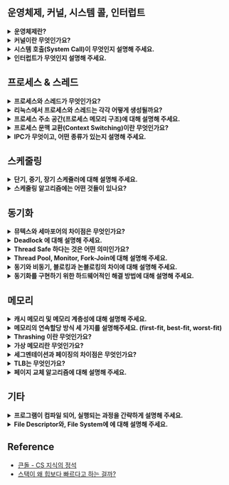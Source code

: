 <!--
<details>
  <summary><b></b></summary>

  ---
  
  <details>
    <summary></summary>
  </details>

  ---
</details>
-->

## 운영체제, 커널, 시스템 콜, 인터럽트

<details>
  <summary><b>운영체제란?</b></summary>

  - 사용자에게 편리한 인터페이스 환경을 제공하고 컴퓨터 시스템의 자원을 효율적으로 관리하는 일종의 소프트웨어입니다.
  - 예를 들어, 관리자 역할을 하는 운영체제의 커널이 프로그램을 메모리에 올려 프로세스로 만들면 일꾼인 CPU가 이를 처리합니다.

  ---

  <details>
    <summary>운영체제가 왜 필요할까요?</summary>

    - 컴퓨터 자원을 보호하기 위해 필요합니다.
      - 운영체제를 통해 자원을 관리하고 접근합니다. 즉, 사용자가 자원에 직접적으로 접근하는 것을 막음으로써 보호합니다.
    - 기능 추가 및 성능 향상을 위해 필요합니다.
      - 운영체제가 있으면 다양한 응용 프로그램을 사용할 수 있습니다. 예를 들어, 운영체제로 성능 향상을 위해 새로운 기능을 쉽게 추가할 수 있습니다.
    - 편리한 인터페이스 환경을 제공받기 위해 필요합니다.
    - 사용 규칙의 역할을 수행하기 위해 필요합니다.
      - 컴퓨터가 발전하면서 여러 작업을 동시에 할 수 있는 컴퓨팅 환경이 조성되어 사용 규칙이 필요해졌습니다.
  </details>  
  <details>
    <summary>운영체제의 역할이 무엇인가요?</summary>

    - 자원 관리 : 효율성
      - 여러 응용 프로그램이 자원을 요청하면 적절한 순서로 배분하고 회수하여 자원을 효율적으로 관리합니다.
      - 예시 : 리소스 관리, I/O 시스템 관리, CPU 관리(스레드에 CPU를 시분할로 할당), 메모리 관리(모든 프로세스에 공평하게 메모리를 할당)
    - 자원 보호 : 안정성
      - 사용자 및 응용 프로그램이 CPU, 메모리 등에 대해 직접 접근하는 것을 막습니다.
    - HW 인터페이스 제공 : 확장성
      - 마우스, 키보드 등을 복잡한 과정없이 사용할 수 있도록 합니다.
    - SW 인터페이스 제공 : 편리성
      - OS를 편리하게 사용하기 위해 제공됩니다.
      - Ex) Window GUI 등
  </details>
  <details>
    <summary>운영체제 종류는 무엇이 있을까요?</summary>

    - 운영체제는 앞단에 어떤 인터페이스를 두냐에 따라 GUI, CUI로 나뉠 수 있습니다.

    - GUI (Graphical User Interface)
      - 그래픽을 사용하여 컴퓨터와 상호 작용하는 인터페이스입니다.
      - 즉, 사용자가 전자 장치와 상호 작용할 수 있도록 하는 사용자 인터페이스의 한 형태입니다.
      - 단순 명령어 창이 아닌 아이콘을 마우스로 클릭하는 등의 단순한 동작으로 컴퓨터와 상호 작용할 수 있도록 해줍니다.
      - Ex) windowOS, macOS 등의 현대의 OS
    - CUI (Character Use Interface)
      - 사용자가 키보드만을 사용하여 문자를 기반으로 컴퓨터와 상호 작용하는 인터페이스입니다.
      - 즉, 그래픽이 아닌 명령어로 처리하는 인터페이스입니다.
      - Ex) MS-DOS (1994년 단종), chatGPT도 CUI라 할 수 있습니다.
  </details>

  ---
</details>
  
<details>
  <summary><b>커널이란 무엇인가요?</b></summary>

  - 운영체제의 핵심 부분이자 시스템 콜 인터페이스를 제공합니다.
  - 예를 들어, 보안, 메모리, 프로세스, 파일 시스템, I/O 디바이스, I/O 요청 관리 등 운영체제의 중추적인 역할을 합니다.

  ---

  <details>
    <summary>커널의 역할은 무엇이 있을까요?</summary>

    - OS의 역할은 OS의 커널이 담당합니다. 즉, OS 역할이 커널 역할이라 할 수 있습니다.
      - CPU 스케줄링 및 프로세스 관리 : CPU를 어떤 프로세스 할당할 지, 혹은 프로세스 생성/삭제/자원 할당/반환을 관리합니다.
      - 메모리 관리 : 한정된 메모리를 어떤 프로세스에 얼만큼 할당할 지 관리합니다.
      - 디스크 파일 관리 : 디스크 파일을 어떤 방법으로 보관할 지 관리합니다.
      - I/O 디바이스 관리 : 마우스, 키보드 등과 같은 I/O 디바이스들과 컴퓨터 간에 데이터를 주고 받는 것을 관리합니다.
  </details>
  <details>
    <summary>운영체제와 커널의 차이점은 무엇인가요?</summary>

    - 운영체제는 시스템 전체를 관리하고 사용자와 응용 프로그램에 다양한 서비스를 제공합니다.
    - 커널은 운영체제의 핵심 부분으로 하드웨어와 직접적으로 상호 작용하여 시스템 기능을 제공하고 관리합니다.
    - 즉, 운영체제 전체가 컴퓨터 부팅 시 반드시 실행되어야 하는 것은 아니지만, 커널은 반드시 실행되어야합니다.
  </details> 
  <details>
    <summary>커널 함수란?</summary>

    - 커널 내부에 있는 여러 함수들을 뜻하는 것으로 네이티브 함수를 말합니다.
    - 이 커널 함수들은 System Call(호출)을 통해 사용자 프로그램이 커널 함수를 호출할 수 있습니다. 
    - 예를 들어, 프로세스를 종료하는 kill() 함수를 호출 시, 시스템 콜을 거쳐 커널 함수가 호출되고 프로세스가 종료됩니다.
    - 이처럼, 커널 함수는 운영 체제의 안정성과 기능에 큰 영향을 미칩니다.
  </details>
  <details>
    <summary>커널 유형은 무엇이 있을까요?</summary>

    - 단일형 구조 커널(모놀리식)
      - 초창기 OS 구조로 기능들이 단일의 모듈로 구성되어 있습니다.
      - 즉, 모든 시스템 서비스를 하나의 큰 프로세스 내에서 실행합니다.
      - Ex) MS-DOS, VMS, 초기 UNIX
      - 장점
        - 모듈 간의 통신 비용이 줄어 효율적인 운영이 가능합니다.
      - 단점
        - 버그나 오류를 처리하기 어렵습니다.
        - 기능 간 상호 의존성이 높아 작은 결함이 시스템 전체로 확산될 수 있습니다.
        - 수정이 어려워 이식성이 낮습니다.
        - 현대의 OS는 크고 복잡해 단일형으로 구현하기 어렵습니다.
    - 계층형 구조 커널
      - 단일형 구조 커널의 발전된 형태로 비슷한 기능의 모듈을 하나의 계층으로 묶어 계층 간의 통신을 통해 OS를 구현한 커널입니다.
      - 장점
        - 버그나 오류가 생길 경우 해당 계층만 수정하면 되기 때문에, 디버깅이 쉽습니다.
        - Window를 비롯한 현대 OS는 이 구조로 구현되어 있습니다.
    - 마이크로 구조 커널
      - 계층형 구조의 접근 방식과 반대로 개발된 커널로 가장 기본적인 기능만 제공합니다.
      - 즉, 최소한의 기능만을 제공하며 대부분 서비스가 사용자 영역에 구현되어 있으며, 
        각 모듈 간의 정보 교환은 프로세스 간 통신을 통해 이루어집니다.
      - 장점
        - 각 모듈이 독립적으로 작동하기 때문에, 하나의 모듈에 문제가 있어도 전체 OS가 멈추지 않습니다.
        - 커널이 가벼워 CPU 용량이 작은 시스템에도 적용이 가능합니다.
  </details> 
  
  ---
</details>
<details>
  <summary><b>시스템 호출(System Call)이 무엇인지 설명해 주세요.</b></summary>

  - 시스템 콜은 OS가 커널에 접근하기 위한 인터페이스입로 소프트웨어 인터럽트인 Trap의 한 종류입니다.
  - 예를 들어, 사용자 프로그램이 OS의 서비스를 받기 위해 커널 함수를 호출할 때, 시스템 콜을 거쳐 호출하도록 설계되어 있습니다.
    - 시스템 콜은 커널 영역의 기능을 사용자 모드가 사용 가능하게 해줍니다.
    - 프로세스가 하드웨어에 접근해서 필요한 기능을 할 수 있게 해줍니다.
    - Ex) 프로세스 관리(생성/삭제 등), 파일 관리, 디바이스 관리, 시간/날짜 관련 시스템, 프로세스 간 통신 등을 위해 시스템 콜을 거쳐 커널 함수 호출합니다.
  - 즉, OS는 다양한 서비스들을 수행하기 위해 하드웨어를 직접 관리하고 응용 프로그램은 OS가 제공하는 인터페이스인 시스템 콜을 통해서만 자원을 사용할 수 있습니다.
  
  ---

  <details>
    <summary>우리가 사용하는 시스템 콜의 예시를 들어주세요. </summary>
    
    - 'open', 'close' : 파일을 열거나 닫는 시스템 콜입니다.
    - 'fork', 'exit' : 프로세스를 생성하거나 종료하는 시스템 콜입니다.
    - 'malloc', 'free' : 메모리를 할당하거나 해제하는 시스템 콜입니다.
  </details> 
  <details>
    <summary>시스템 콜의 장점은 ?</summary>

    - 유저 프로그램이 복잡한 파일 시스템, 프로세스 관리 등의 내부 동작을 몰라도 됩니다.
      - 시스템 콜은 하나의 추상화 계층이기 때문에, 네트워크 통신이나, DB와 같은 낮은 단계의 영역 처리에 대한 부분을 많이 신경쓰지 않고 프로그램을 구현할 수 있습니다.
      - 즉, 유저 프로그램은 시스템 콜을 기반으로 커널과 분리 됩니다.
    - 운영체제의 관리 하에 프로그램이 운영되므로 시스템의 안정성과 보안이 강화됩니다.
      - 예를 들어, 공격자가 만든 카메라 앱 프로그램이 아무런 제약 없이 접근 가능할 때, 카메라에 관련한 메모리 등이 오염되어 의도와는 상관없이 사생활이 노출될 수 있습니다.
      - 반대로, 시스템 콜은 유저 모드에서 시스템 콜로만 커널 모드에 진입할 수 있는 단 하나의 통로 역할을 하기 때문에, 컴퓨터 자원에 대한 직접적인 접근을 차단하여 보호할 수 있습니다.
  </details> 
  <details>
    <summary>시스템 콜이, 운영체제에서 어떤 과정으로 실행되는지 설명해 주세요. </summary>

    1. 사용자 프로세스가 시스템 콜을 호출하면, trap이 걸리면서 mode bit 값이 1에서 0으로 바뀝니다. 즉, 유저모드에서 커널모드가 됩니다.
    2. 이때, 커널은 내부적으로 시스템 콜을 구분하기 위해 기능별로 고유 번호를 할당하고 해당 번호에 제어 루틴의 정의하고 있기 때문에,
       커널은 요청받은 시스템 콜에 대응하는 고유 번호를 확인하고 그에 맞는 서비스 루틴을 호출합니다.
    3. 작업 완료 후 다시 사용자 모드로 전환됩니다. 즉, mode bit도 0에서 1로 바뀝니다.
  </details>  
  <details>
    <summary>운영체제의 Dual Mode에 대해 설명해 주세요.</summary>

    - 운영체제를 보호하기 위한 기법입니다. 예를 들어, 사용자에게 시스템 자원에 대한 제한을 걸지 않을 경우 사용자가 중요한 HW 자원을 망가뜨리 위험이 생기는데, 이를 보호하기 위한 기법입니다.
    - 이는 `mode bit`를 참고해서 유저 모드와 커널 모드로 구분합니다. 이때, mode bit가 1이면 유저 모드이고 0이면 커널 모드입니다.
      - 유저 모드(mode bit 1) : 유저가 접근할 수 있는 영역을 제한적으로 둬서 컴퓨터 자원에 함수로 침범하지 못하는 모드입니다.
      - 커널 모드(mode bit 0) : 모든 컴퓨터 자원에 접근할 수 있는 모드입니다.  
  </details>
  <details>
    <summary>시스템 콜 혹은 인터럽트가 발생했을 때, Dual Mode 흐름을 말해보세요.</summary>
  
    1. 유저 모드에서 프로세스가 실행됩니다.
    2. 실행 중 프로세스가 시스템 콜을 호출합니다.
    3. 커널 모드로 전환됩니다.
    4. 작업을 수행합니다.
    5. 작업 완료 후 다시 유저 모드로 전환됩니다.
  </details>
  <details>
    <summary>왜 유저모드와 커널모드를 구분해는 이유가 무엇일까요?</summary>

    - 시스템을 보호하기 위해 구분합니다. 즉, 의도치 않거나 악의적으로 호출을 막아 시스템 내부 데이터를 보호하기 위해 구분합니다.
  </details>  
  <details>
    <summary>서로 다른 시스템 콜을 어떻게 구분할 수 있을까요?</summary>

    - 커널은 내부적으로 각각의 시스템 콜을 구분하기 위해 고유한 이름, 매개변수, 시스템 콜 번호, 시스템 콜 번호에 해당하는 서비스 루틴 등을 가집니다.
      - 시스템 콜 이름(고유) : open, read, write와 같이 고유한 이름
      - 매개변수 : 매개변수의 종류와 값에 따라 시스템 콜이 어떤 동작을 수행하는 지 구분 가능합니다. (Ex) open: 파일 경로와 옵션을 매개변수로 전달, fork: 새로운 프로세스를 생성하는데 필요한 정보를 매개변수로 전달
  </details>  
  <details>
    <summary>우리가 사용하는 Java에서 시스템 콜을 어떻게 사용하는지 자유롭게 설명해주세요. (답변 부족)</summary>

    - Java는 시스템 콜을 사용하기 위해 JNI를 통하여 네이티브 메서드를 활용하는 것으로 알고 있습니다.
  </details> 
  
  ---
</details>

<details>
  <summary><b>인터럽트가 무엇인지 설명해 주세요.</b></summary>

  - 즉각적인 주의가 필요한 이벤트를 나타내는 외부 장치 혹은 SW 내부에서 CPU로 전송하는 신호를 말합니다. 신호를 받은 CPU에서 실행 중인 프로세스를 중단하고 임시로 미리 결정된 위치로 제어권을 전달합니다. 즉, 이벤트가 발생했을 때 CPU가 이에 응답할 수 있도록 합니다. 이는 폴링으로 주변 장치를 주기적으로 확인할 필요가 없어져서 프로세서의 효율성도 향상시킵니다.
  - 쉽게 말해, 인터럽트는 프로그램 실행 도중에 예기치 않은 상황이나 급한 작업이 발생할 경우, 현재 실행 중인 작업을 일시 중단 후, 발생된 상황을 우선처리한 후 실행 중이던 작업으로 복귀해 계속 처리하는 것을 말합니다. 즉, 현재 실행 중인 작업을 즉시 중단하고 발생한 상황에 대한 우선처리가 필요함을 CPU에 알리는 것입니다.

  ---

  <details>
    <summary>인터럽트가 왜 필요할까요?</summary>

    - 대부분의 컴퓨터는 한 개의 CPU를 사용하므로 한 순간에는 하나의 일 밖에 처리할 수 없습니다.
    - 때문에, 어떤 일을 처리하는 도중 우선 순위가 급한 일을 처리할 필요가 있을 때, 대처하기 위해 필요합니다.
  </details>
  <details>
    <summary>트랩(Trap)이란?</summary>

    - 트랩은 SW 인터럽트(=내부 인터럽트, 동기적 인터럽트)를 말합니다.    
    - 이때 SW 인터럽트는 비자발적과 자발적인 System Call로 나뉩니다.
      - Exception(비자발적) : 오버플로, 언더플로, I/O 장치에 의한 인터럽트, 0으로 나눗셈한 경우 등
      - System Call(자발적) : 프로그램이 커널 함수를 호출하는 경우              
  </details>
  <details>
    <summary>인터럽트 핸들러 함수(ISR; Interrupt Service Routine)란?</summary>

    - 인터럽트 발생 시, 이를 핸들링하기 위함 함수를 말합니다.
    - 이는 리눅스에서 `request_irq()`를 통해 인터럽트 핸들러 함수로 등록할 수 있습니다.
  </details>
  <details>
    <summary>인터럽트는 어떻게 처리하나요?</summary>

    1. 프로세스 실행 : CPU가 메모리에 있는 명령어를 순차적으로 실행하다가, 
    2. 인터럽트 요청 : 중간에 HW 혹은 SW 이벤트에 의해 인터럽트 요청 시, 
    3. 프로세스 중단 : CPU가 현재 실행 중인 프로세스를 중단하고 
    4. 상태 보존 : PCB에 해당 작업 상태를 저장합니다.
    5. 서비스 루틴 : Interrupt Vector에서 ISR(Intterrupt Handler)를 찾습니다.
    6. 프로세스 인터럽트 : 찾은 ISR을 수행해 특정 명령어를 실행합니다.
    7. 상태 복원 : 실행 완료 후 상태 복구 명령어가 실행되어 저장해둔 PCB 등을 복원하고 
    8. 실행 재개 : CPU는 다시 메모리에 있는 명령어를 순차적으로 실행합니다. 이때, 이전에 실행 중이던 프로그램이 실행될 수도 있지만, Ready Queue의 가장 앞에 있던 프로그램이 다시 올라갈 수도 있습니다.
      
    - PCB(Process Control Block) : 수행 중이던 PC, 메모리 주소, 레지스터, HW 상태 등이 저장됩니다.
    - PC(Program Counter) : 다음에 실행할 명령어의 주소
    - Interrupt Vector : 인터럽트 유발한 장치를 위한 ISR의 주소 배열. 즉, 인터럽트 핸들러 함수가 모여 있는 곳.
    - ISR(Interrupt Handler Function) : 해당 인터럽트를 처리하기 위한 코드 집합. 즉, 인터럽트를 핸들링하기 위한 함수
      - 만약, ISR을 수행할 때, 우선순위가 더 높은 인터럽트 발생 시, 재귀적으로 과정을 수행합니다.
      - ISR 내에서는 다른 인터럽트가 발생하지 않도록 인터럽트 플래그를 사용해 중첩된 인터럽트를 방지합니다.
    - Context : 프로세스와 관련된 정보의 집합
      - CPU Register Context : CPU(프로세서) 내부에 위치
      - Code & Data, Stack, PCB : 메모리에 위치.
  </details>  
  <details>
    <summary>Polling 방식에 대해 설명해 주세요.</summary>
    
    - 폴링은 특정 주기를 갖고 해당 주기마다 처리를 위한 시그널이 들어왔는지 체크합니다.
      따라서 커널과 같은 인터럽트 핸들러가 필요하지 않습니다.
    - 단, 시스템 리소스를 많이 소비하기 때문에 구현 시, 시스템의 성능 저하 원인이 되기도 합니다.
      따라서 오늘날의 다양한 프로세스를 처리하기에는 적합하지 않습니다.

    - 인터럽트
      - CPU가 아닌 주변의 I/O 장치가 대신 I/O 해주는 방식입니다.
        때문에 데이터의 I/O 이루어지는 동안 CPU는 다른 작업을 할 수 있습니다.
      - CPU의 작업과 저장장치의 데이터 이동을 독립적으로 운영할 수 있어서 시스템 효율을 높입니다.
      - 현대 운영체제는 인터럽트 기반의 시스템을 사용합니다.
  </details>  
  <details>
    <summary>HW/SW 인터럽트 혹은 외부/내부 혹은 비동기적/동기적 인터럽트에 대해 설명해 주세요.</summary>

    - 안터럽트에는 HW 인터럽트와 SW 인터럽트가 있고 SW 인터럽트는 비자발적인 예외와 자발적인 System Call로 나뉩니다.

     - HW 인터럽트 (=외부 인터럽트, 비동기적 인터럽트)
       - 일반적으로 인터럽트를 부르는 것으로 CPU 외부로부터 인터럽트 요구신호에 의해 발생되는 인터럽트를 말합니다. 때문에 외부 인터럽트라고도 합니다.
       - 다른 하드웨어 장치가 실행 중인 명령어와는 무관하게 생성하는 인터럽트이기 때문에 비동기적 인터럽트라고도 합니다.
       - Ex) 정전/전원의 이상, CPU의 기능 오류 및 기계의 착오, I/O 인터럽트(입출력 오류, I/O 디바이스의 데이터 전송 등), 외부 신호 인터럽트(I/O 장치가 아닌 오퍼레이터나 타이머에 의한 인터럽트)          
     - SW 인터럽트 (=내부 인터럽트, 동기적 인터럽트, Trap)
       - 프로그램 내부에서 발생하는 것을 말합니다. 때문에 내부 인터럽트라고도 합니다.
       - 프로세스 오류/종료/시작 등을 기반으로 프로세스에서 발생하는 인터럽트를 말합니다. 즉, 프로세스가 실행 중인 명령어로 인해 발생하기 때문에 동기적 인터럽트라고도 부릅니다.
       - Ex) 잘못된 명령 및 잘못된 데이터 사용, Division By Zero, 오버플로우/언더플로우, 기타 프로그램 Exception 등
  </details>
  <details>
    <summary>동시에 두 개 이상의 인터럽트가 발생하면, 어떻게 처리해야 하나요?</summary>

    - 운영체제에서 사용되는 인터럽트 처리 메커니즘에 따라 정확한 동작이 달라질 수 있지만 주로 아래와 같은 동작으로 처리합니다.
      - 인터럽트 우선순위 할당 : 가장 높은 우선순위를 가진 인터럽트를 처리합니다.
      - 인터럽트 마스킹 : 인터럽트 처리 중 다른 인터럽트를 일시적으로 비활성화하여 우선순위를 선점하지 못하도록 방지할 수 있습니다.
      - 인터럽트 큐, 버터 : 받은 순서대로 대기 중인 인터럽트를 처리하고 처리 순서를 관리합니다.
  </details>
  <details>
    <summary>HW 인터럽트와 SW 인터럽트 중 어떤 것이 우선순위가 높나요?</summary>

    - 보통 HW 인터럽트가 높은 것으로 알고 있습니다.
    
    1. 전원 이상
    2. 기계 착오
    3. 외부 신호
    4. I/O
    5. 명령어 에러
    6. 프로그램 검사
    7. SuperVisor Call
  </details>

  ---
</details>
  
## 프로세스 & 스레드

<details>
  <summary><b>프로세스와 스레드가 무엇인가요?</b></summary>

  - 프로세스
    - 컴퓨터의 메모리에 올라가 실행 중인 프로그램을 의미합니다.
    - 즉, 프로그램이 메모리에 올라가면 프로세스가 되는 인스턴스화가 일어나고 이후 OS의 CPU 스케줄링에 따라 CPU가 프로세스를 실행합니다.
  - 스레드
    - 스레드는 프로세스 내 작업의 실행 흐름 단위입니다. 즉, 프로세스의 실행 가능한 가장 작은 단위입니다.
    - 즉, 프로세스는 여러 스레드를 가질 수 있습니다.
  
  ---

  <details>
    <summary>프로그램과 프로세스, 스레드의 차이에 대해 설명해 주세요.</summary>

    - 프로그램
      - 사용자가 원하는 일을 처리할 수 있도록 프로그래밍 언어를 사용해 올바른 수행절차를 표현해놓은 명령어들의 집합입니다.
      - 컴퓨터에서 어떤 작업을 위해 실행할 수 있는 정적인 상태의 파일로 메모리에 적재되기 전 상태의 파일입니다.
    - 프로세스
      - 각 프로세스는 OS로부터 필요한 자원을 할당 받습니다. 즉, 운영체제가 메모리 등의 필요한 자원을 할당해준 실행 중인 프로그램을 말합니다.
      - 각 프로세스는 독립적으로 Code/Text, Data, Stack, Heap 영역을 관리합니다.
      - 독립적으로 관리하기 때문에, 동기화 문제 등은 발생하지 않지만, 다른 프로세스의 자원에 접근하기 위해 프로세스간 통신(IPC)을 사용해야 합니다.
    - 스레드
      - 각 스레드는 프로세스가 할당받는 자원을 이용합니다. 즉 프로세스 내에서 작업을 수행하는 실행 단위로 하나의 프로세스에 여러 스레드가 있습니다.
      - 각 스레드는 Code/Text, Data(전역 변수 등), Heap 영역을 공유하고 Stack(지역 변수 등) 영역, 스레드 실행 환경 정보를 독립적으로 관리합니다.
      - 각 스레드는 메모리를 공유하지만, 이로 인해 동기화, 데드락 등의 문제가 발생할 수 있습니다.
  </details> 
  <details>
    <summary>단일 프로세스, 멀티 프로세스와 멀티 스레드의 차이점을 설명해주세요.</summary>

    - 단일 프로세스
      - 말 그대로 하나의 프로세스로 사용하는 것을 말합니다. 때문에, CPU 사용률이 떨어집니다.
      - 예를 들어, 한 프로세스가 실행되고 있을 때 CPU를 사용하다가 I/O 작업을 만나면 I/O 작업으로 인해 CPU는 놀고 있기 때문입니다.
    - 멀티 프로세스
      - 하나의 프로그램을 여러 개의 프로세스로 나눠 사용하는 것을 말합니다.
      - 각 프로세스가 OS에게 독립적으로 자원을 할당받아 서로의 메모리에 침범하지 않습니다.
      - 독립적인 영역을 가져 안정적입니다. 즉, 각 프로세스에 문제가 발생해도 다른 프로세스에 영향을 주지 않습니다.
      - 서로 독립된 메모리를 가지기 때문에, 서로 메모리를 공유하기 위해 IPC(Inter Process Communication) 기법을 사용해야 합니다. 이 과정에서 추가적인 설비가 필요하고 다소 비효율적입니다.
      - 서로 독립된 메모리를 가져 Context Switching(문맥 교환) 발생 시, 시간이 오래 걸립니다.
    - 멀티 스레드
      - 하나의 프로세스가 여러 스레드를 갖고, 각 스레드가 서로 다른 작업들을 수행하는 것을 말합니다.
      - 프로세스를 추가적으로 생성하지 않기 때문에, 비용 측면에서 효율적입니다.
      - 스레드는 동일한 프로세스 내 자원을 공유하기 때문에 프로세스에 비해 효율적입니다. 단, 동기화 처리가 필요한 상황이 생길 수 있습니다.
      - 하나의 스레드에 문제가 생기면 프로세스 전체에 문제가 발생할 수 있습니다.
  </details> 
  <details>
    <summary>멀티 프로세스, 멀티 스레드 중 어떤 것을 선택하는 게 좋을까요?</summary>

    - 대부분의 경우 멀티 스레드를 선택할 것 같습니다.
    - 멀티 프로세스의 경우 멀티 프로세스를 시작하기 위해 여러 프로세스를 생성해야 하기 때문에 비용이 많이 발생합니다.
    - 또한 각 프로세스가 독립적이기 때문에 스레드의 Context Switching 과정보다 프로세스의 Context SWitching 과정에서 비교적 많은 비용이 발생할 것입니다.
    - 그리고 스레드의 자원 공유 방식이 프로세스의 IPC 기법보다 더 빠르고 효율적이기 때문에 멀티 스레드를 선택할 것 같습니다.
  </details>
  <details>
    <summary>크롬의 경우 멀티 프로세스 구조를 택했는데, 그 이유는 무엇일까요?</summary>
    
    - 멀티 스레드라면 각각의 크롬 탭에서 문제가 발생하거나 확장 중에 문제가 발생하면 전체 브라우저에 영향이 갈 수 있습니다.
    - 크롬은 특정 탭이 전체 브라우저에 영향이 가지 않도록 하기 위해 서로 다른 프로세스로 분리시켜 관리한다고 생각합니다.
  </details>
  <details>
    <summary>PCB(Process Control Block)가 무엇인가요?</summary>

    - CPU가 프로세스를 실행할 때 필요한 중요 정보들을 보관하는 자료구조입니다. 즉, 프로세스에 대한 메타데이터를 저장하는 블록입니다.
    - 모든 프로세스는 고유한 PCB를 갖는데, 프로세스 생성 시 PCB도 함께 생성되고 프로세스 완료 시, PCB도 함께 삭제됩니다.

    - PCB에 저장되는 정보 (구조)
      - 프로세스 상태 : New, Ready, Running, Wait, Terminated 등
      - 프로세스 구분자 (PID) : 각 프로세스의 고유 식별 변호
      - 프로그램 카운터 (PC) : 다음에 실행될 명령어의 위치 값. 예를 들어, Context Switching을 할 때, 어디부터 다시 실행해야하는 지 알려줍니다.
      - CPU 레지스터 및 일반 레지스터 정보 : 프로세스를 실행하기 위해 저장해야 할 레지스터 정보
      - CPU 스케줄링 정보 : 우선 순위, 최종 실행 시간, CPU 점유 시간 등의 정보
      - 메모리 관리 정보 : 프로세스 주소 공간 정보
      - I/O 상태 정보 : 프로세스에 할당된 I/O 장치 목록, 열린 파일 목록 등 
      - 프로세스 계정 정보 : Page Table, Scheduling Queue Pointer, 소유자, 부모 등
      - Stack Pointer : 부모/자식 프로세스에 대한 포인터, 프로세스가 위치한 메모리 주소에 대한 포인터, 할당된 자원에 대한 포인터 정보. 
                        함수 호출 시 스택의 가장 위쪽 데이터의 위치를 가리킵니다.
  </details>
  <details>
    <summary>그렇다면, 스레드는 PCB를 갖고 있을까요?</summary>

    - 스레드는 프로세스 내부에 있으므로 PCB를 가지지 않고 TCB(Thread Control Block)를 가집니다.
    - TCB는 스레드와 관련된 정보만 가지기 때문에, PCB보다 적은 데이터를 가집니다.
    - TCB는 스레드가 생성될 때마다 생성되고 스레드 종료 시, 해제됩니다.
    - TCB는 보통 Linked List로 구현되어 있는 것으로 알고 있습니다.

    - TCB에 저장되는 정보 (구조)
      - 스레드 ID (TID) : 각 스레드의 고유 식별 번호
      - 스레드 상태 : 순서열 레지스터, 스택 포인터, 프로그램 카운터 (PC)
        - 순서열 레지스터 : 명령의 진행 상태
        - 스택 포인터 : 스레드 함수 호출 시 저장되는 곳이 스택이라 실행 흐름을 저장하는 데 필요
        - 프로그램 카운터 (PC) : 스레드 내에서 실행될 다음 명령어의 주소
      - 스케줄링 정보
      - PCB에 대한 포인터 : 해당 스레드를 포함하는 프로세스에 대한 포인터
  </details> 
  <details>
    <summary>프로세스 상태에 대해 설명해주세요.</summary>

    - Create/New (생성 상태)
      - 프로세스가 생성 중인 상태를 의미합니다.
      - 이때, 프로세스를 생성하기 위한 여러 작업(Ex: PCB 생성)과 장기 스케줄러 승인 등의 과정을 밟습니다.
      - Ex) `fork()`, `exec()`
    - Ready (준비 상태)
      - 생성된 프로세스가 CPU 스케줄러로부터 CPU 소유권을 얻을 때까지 기다리는 상태입니다.
      - CPU가 하나인 경우 컴퓨터는 한 번에 하나의 프로세스만 실행할 수 있어서 기다리는 상태입니다.
      - 실제로 CPU 자원을 어떤 프로세스에게 줄 지에 대한 알고리즘도 다양합니다.
    - Running (실행 상태)
      - 프로세스가 CPU를 얻어 실제 작업을 수행하는 상태입니다. (명령어들이 실행되고 있는 상태)
      - 즉, CPU 소유권을 얻고 메모리를 할당받아 수행 중인 상태로 `CPU Burst`가 일어났다고 합니다.
    - Wait/Blocked (대기 상태)
      - 어떤 이벤트가 발생한 후 프로세스가 중단된 상태입니다. 즉, 프로세스가 어떤 이벤트가 발생하기를 대기하는 상태입니다.
      - 이는 작업의 효율성을 위해 OS에 추가된 상태로 CPU가 주어져도 당장 작업을 수행할 수 없는 상태입니다.
      - 예를 들어, 프린트 인쇄 버튼으로 인한 I/O 요청 인터럽트가 발생한 경우가 있습니다. 즉, 실행 상태의 프로세스가 I/O을 요구한 경우입니다.
    - Terminated/Exit (완료 상태)
      - 프로세스가 작업을 마친 후 해당 프로세스에 대한 자원을 반납하고 PCB가 삭제되는 상태를 말합니다.
      - 종료는 자연스럽게 종료되는 상황도 있지만, 부모 프로세스가 자식 프로세스를 강제적으로 종료시켜 비자발적 종료되는 경우(Abort)도 있습니다. 

    [상세]
    - Ready Suspended (준비 중단 상태)
      - 메모리 부족으로 일시 중단된 상태입니다.
      - 즉, Ready Queue가 꽉찬 상태입니다.
    - Blocked Suspended (일시 중단 상태)
      - 중단 상태에서 프로세스가 실행되려고 했는데, 또 다시 메모리 부족으로 일시 중단된 상태를 말합니다. 

    [흐름 예시]
    1. New -> Ready : 생성 완료 시, OS 커널에 존재하는 Ready Queue에 올라갑니다.
    2. Ready -> Running : Ready Queue에 있는 프로세스들을 OS가 프로세스 스케줄링 알고리즘에 의해 Running 상태로 가야할 프로세스를 CPU로 할당합니다.
    3. Running -> Waiting : 현재 Running 상태에 있는 프로세스 A에서 I/O 이벤트가 발생하여 프로세스 A가 대기합니다.
    4. Running -> Ready : I/O 이벤트가 종료된 프로세스 A가 다시 Ready Queue에 올라갑니다. (이후 다시 2번으로)
    5. Running -> Terminated : 프로세스 A의 작업이 완료됩니다.
    6. Ready -> Waiting : 이 모든 과정에서 하나의 작업을 매우 짧은 시간 동안 처리 후 다른 작업으로 넘어가는 것을 반복합니다. 겉으로 보기엔 동시에 실행되는 것처럼 보입니다. (Cuncurrency)
  </details>
  
  ---
</details>

<details>
  <summary><b>리눅스에서 프로세스와 스레드는 각각 어떻게 생성될까요?</b></summary>

  - 부모 프로세스
    - 리눅스는 부팅될 때 부트로더에서 커널을 작동합니다.
      - 부트로더: OS가 시동되기 전에 미리 실행되면서 커널이 올바르게 시동되기 위해 필요한 관련 작업을 마무리하고 최종적으로 OS를 시동시키기 위한 목적을 가진 프로그램.
    - 작동된 커널이 init 프로세스를 실행합니다.
      - init 프로세스: 모든 프로세스의 부모 프로세스입니다.
  - 자식 프로세스
    - 대부분 fork() 혹은 exec() 시스템 콜 함수를 사용해 자식 프로세스를 생성합니다.
      - `fork()` : 부모 프로세스와 동일한 정보(PCB)를 갖는 자식 프로세스를 만드는 시스템 콜입니다.
      - `exec()` : 해당 함수로 호출된 부모 프로세스를 새로운 정보로 덮어버려 다른 작업을 하는 자식 프로세스를 만드는 시스템 콜입니다.
  - 스레드
    - `pthread_create()` 시스템 콜 함수를 사용해 생성합니다.
      - 같은 프로그램 내에서 작은 작업을 처리하는 데 fork()를 통해 부모와 동일한 자식 프로세스를 생성하는 것은 비용이 많이 발생합니다.
      - 반면, 스레드는 부모 프로세스의 PCB 정보를 가지고 있기 때문에, 해당 시스템 콜 함수로 부모 프로세스와 같은 정보에 적은 비용으로 접근해 필요한 작업만 처리가 가능합니다.

  ---

  <details>
    <summary>자식 프로세스가 상태를 알리지 않고 죽거나, 부모 프로세스가 먼저 죽게 되면 어떻게 처리하나요?</summary>

    - 좀비 프로세스 (Zombie Process)
      - 자식 프로세스가 부모 프로세스에게 상태를 알리지 못하고 죽으면, 자식 프로세스는 좀비 프로세스가 됩니다. 
      - 이를 위해 커널은 자식 프로세스가 종료되어도 최소한의 정보(PID, 종료 상태 등)을 남겨두기 때문에, wait() 함수를 통해서 좀비 프로세스들을 회수할 수 있습니다.
      - 즉, 좀비 프로세스는 다른 말로 부모 프로세스가 wait()를 호출하지 못한 상태로 자식 프로세스가 먼저 죽은 상황이라고 할 수 있습니다.
      - 만약 부모 프로세스가 wait()를 오랫동안 호출하지 않아 메모리가 남아있는 경우 결국 자원 낭비를 야기하고 최악에는 리소스의 유출을 야기할 수 있으니 꼭 처리해야 합니다.
    - 고아 프로세스 (Orphan Process)
      - 부모 프로세스가 자식 프로세스보다 먼저 죽은 경우 자식 프로세스들은 고아 프로세스가 됩니다. 즉, 고아 프로세스들은 종료 상태를 확인하거나 회수할 수 없습니다.
      - 하지만 다행히 OS는 고아 프로세스를 허용하지 않기 때문에, 부모 프로세스가 먼저 종료되면 자식 프로세스들은 새로운 부모 프로세스로 init이 설정됩니다.
      - 이 init 프로세스는 자식 프로세스가 종료될 때까지 기다린 후 wait 함수를 호출합니다. 즉, 고아 프로세스들이 좀비 프로세스가 되는 것을 방지합니다.
      - 고아 프로세스는 시스템이 프로세스가 종료될 때까지 추적해야해서 시스템 자원을 낭비할 수 있습니다. 즉, 성능 저하의 원인이 됩니다.
  </details> 
  <details>
    <summary>리눅스에서 데몬 프로세스(Daemon Process)에 대해 설명해 주세요.</summary>

    - 서비스 요청에 대해 응답하기 위해 오랫동안 실행 중인 백그라운드 프로세스를 말하는 것으로 부팅 시 자동으로 생성됩니다.
    - 즉, 백그라운드 프로세스 중 부모 프로세스의 고유 번호 즉, PPID가 1인 프로세스를 말합니다.
    - 데몬 프로세스는 사용자와 상호작용하지 않고 주로 시스템의 특정 기능을 지속해서 실행하거나 관리하는 데 사용됩니다.
  
    - 예시
      - 웹 서버, 네트워크 서비스, 로깅 서비스 등
      - 웹 서버: 서버에서 터미널을 통해 실행될 수 있지만 터미널을 통해 사용자와 대화할 필요는 없어서 백그라운드 프로세스로 만들어집니다.
    - 특징
      - 백그라운드에서 실행됩니다.
      - 주기적으로 시스템 작업(백업, 로깅, 네트워크 통신 등)을 수행하거나 관리하고 특정 서비스를 제공합니다.
      - 무한 루프 실행하여 지속적으로 요청을 처리하거나 시스템을 모니터링합니다.
      - init 프로세스의 자식 프로세스로 시작됩니다. 즉, 시스템 부팅 시 init 프로세스에 의해 시작되고 관리됩니다.
  </details> 
  <details>
    <summary>포그라운드 프로세스와 백그라운드 프로세스 개념을 설명해주세요.</summary>

    - 포그라운드 프로세스
      - 표준 I/O 장치를 통해 대화하는 프로세스를 말합니다.
      - 표준 I/O 장치 예시: 터미널, 키보드 
    - 백그라운드 프로세스
      - 입력 장치에 대해 터미널과의 관계를 끊은 모든 프로세스를 말합니다.
      - 즉, 키보드를 통해 사용자에게 입력받지 않고 스스로 동작하는 프로세스입니다.
  </details>
  <details>
    <summary>리눅스는 프로세스가 일종의 트리를 형성하고 있습니다. 이 트리의 루트 노드에 위치하는 프로세스에 대해 설명해 주세요.</summary>

    - 루트 노드에 위치한 프로세스는 init 프로세스입니다. 즉, 모든 프로세스의 부모 프로세스로 PID는 항상 1입니다. 최근에는 systemd라고도 부릅니다.
    - 이 init 프로세스는 리눅스가 부팅될 때 부트로더에서 작동된 커널이 실행시킵니다. 즉, 부팅 시 첫 번째로 생성되고 보통 종료될 때까지 Running 상태입니다.
    - init 프로세스는 시스템의 초기화 및 관리를 담당합니다. 예를 들어, 시스템 서비스의 시작/중지, 사용자 로그인/로그아웃 등의 작업을 말합니다.
    - 이 프로세스로부터 모든 시스템/사용자 프로세스가 파생됩니다.

    - 부트로더
      - OS가 시동되기 전에 미리 실행되어 커널이 올바르게 시동되도록 필요한 모든 작업을 마무리합니다.
      - 최종적으로 OS를 시동시키기 위한 목적을 가진 프로그램입니다.
  </details> 

  ---
</details>

<details>
  <summary><b>프로세스 주소 공간(프로세스 메모리 구조)에 대해 설명해 주세요.</b></summary>

  - 실행 중인 각 프로세스에 할당된 메모리 공간을 의미하는 것으로 각각 고유한 주소 공간을 가집니다.
  - 이 메모리 공간은 한정적이라 프로세스는 이 공간을 절약하기 위해 Stack, Heap, Data, Code(Text) 영역으로 할당합니다.
  - 반면, 스레드 같은 경우엔 프로세스 내에서 독립된 Stack 영역을 할당받고 나머지 영역은 공유합니다. 때문에, Data 영역(전역 변수)은 동시에 여러 스레드가 접근할 수 있어서 동기화가 필요합니다.

  ---

  <details>
    <summary>스레드의 주소 공간은 어떻게 구성되어 있을까요?</summary>

    - 스레드는 프로세스 내에서 스택만 독립적으로 할당받고 나머지 영역은 공유합니다.
    - 때문에, Data 영역의 자원은 동시에 여러 스레드가 접근할 수 있어서 동기화 처리가 필요합니다.
    - 예를 들어, 한 스레드가 공유 데이터에 대한 접근을 마칠 때까지 다른 스레드가 공유 데이터에 접근하지 못하도록 제어해야 합니다.
  </details>
  <details>
    <summary>프로세스의 각 영역을 설명해주세요.</summary>

    - Stack 영역
      - 함수 호출 정보와 관계되는 지역 변수, 매개변수가 저장되는 영역으로 함수의 호출과 함께 할당되고 함수 완료 시, 소멸합니다.
      - 즉, 재귀 함수가 너무 깊게 호출되거나 함수가 지역변수를 너무 많이 가지고 있으면 스택 영역을 초과해 Stack Overflow 에러가 발생할 수 있습니다.
      - 메모리의 높은 주소에서 낮은 주소 방향으로 할당됩니다.
      - 이 영역은 대부분 컴파일 시 크기가 결정됩니다.(정적) 다만 재귀 함수 등에 의해 런타임 시 결정되기도 합니다.(동적)
    - Heap 영역
      - 주로 클래스 등의 참조형 데이터가 할당되는 영역으로 사용자에 의해 공간이 동적으로 할당 및 해제됩니다. 즉, 런타임에 크기가 결정됩니다.
      - 메모리의 낮은 주소에서 높은 주소 방향으로 할당됩니다.
      - 대표적으로 C언어에서는 malloc()와 free() 함수로 메모리를 할당 및 해제합니다.
    - Data 영역 (Data & BSS)
      - 전역 변수나 Static 변수 등 프로그램이 사용할 수 있는 데이터를 저장하는 영역으로 프로그램 시작과 함께 할당되며 프로그램 종료 시 소멸합니다.
      - 즉, 어떤 프로그램이 전역 혹은 Static 변수를 참조하는 코드가 존재하면 이 프로그램은 컴파일된 후 실행 시점에 Data 영역을 참조하게 됩니다.
      - 만약, 초기화 되지 않은 변수가 존재한다면 BSS 영역에 초기화되어 저장됩니다.
        - Data : 특정 값으로 할당된 변수들이 저장되는 곳
        - BSS : 초기화되지 않은 변수들이 저장되는 곳
    - Code 영역 (Text 영역)
      - 프로그램 명령어가 저장되는 영역입니다. 즉, 프로그램이 실행될 수 있도록 CPU가 해석 가능한 기계어 코드가 저장되어 있는 영역입니다.
      - 이는 수정되면 안되므로 ReadOnly 상태로 저장되어 있습니다.
  </details>
  <details>
    <summary>전역 변수 중 초기화 하지 않은 변수들은 어디에 저장될까요?</summary>

    - 컴파일 시점에 데이터 영역의 BSS(Block Started by Symbol) 영역에 저장됩니다. 즉, 크기는 컴파일 단계에서 정해지고 변하지 않습니다.
    - 참고로 초기화되지 않은 변수에 대해 메모리를 할당하지만, OS에 따라 정해진 기본값(보통 0)으로 변수를 초기화해주는 경우도 있습니다.
  </details>
  <details>
    <summary>Stack과 Heap의 크기는 정해져 있나요? 그렇지 않다면 언제 결정되나요?</summary>

    - 클래스 등과 같은 참조형 데이터들은 Stack이 아닌 Heap에서 관리됩니다. 예를 들어, Stack 영역에 등장하는 각 변수들은 
      Heap 영역에 위치한 객체의 참조를 가질 뿐 실제 객체 값은 Heap 영역에서 관리됩니다. 때문에, Stack 매우 클 필요는 없어서 크기에 제한을 가질 것이라 생각합니다.
      반면, Heap 실제 객체를 관리하는 만큼 Stack 영역과는 다르게 크기 정해져 있지 않고 동적으로 정해질 것 같습니다.
        
    - Stack
      - 생성과 동시에 크기가 결정되고 웬만하면 바뀌지 않습니다. 물론 런타임 시에 변경될 수도 있습니다.
      - Heap 영여과 상관없이 크기의 제한을 가집니다.
    - Heap
      - 런타임에 크기가 결정되고 동적으로 바뀝니다. 즉, 가변적 크기입니다.
  </details>
  <details>
    <summary>Stack과 Heap 영역 중 접근 속도가 더 빠른 공간은 어디일까요?</summary>

    - 접근 속도가 더 빠른 공간은 일반적으로 Stack 영역이라 생각합니다.

    - Stack
      - 스택은 이미 생성되어 있는 영역의 값들에 대해 포인터의 위치만 바꿔주는 단순한 CPU instruction이라 생각합니다.
    - Heap
      - 힙은 메모리 블록들이 흩어져 있을 수 있어 단편화 문제가 발생하는 등을 고려해야 하기 때문에 더 복잡한 CPU instruction이 필요하다 생각합니다.
  </details> 
  <details>
    <summary>스택과 힙 영역을 개발자가 아닌 사용자가 크기를 수정할 수 있나요?</summary>

    - 스택과 힙 영역의 크기는 런타임에 결정됩니다. 즉, 실행 중 동적으로 크기가 필요에 따라 변합니다.
    - 때문에, 프로그램 개발자가 아닌 사용자가 이 공간의 크기를 수정하는 것은 어렵다고 생각합니다.

    - 웹 애플리케이션의 사용자 : 수정 불가능
    - OS 개발자 혹은 JVM 개발자 : 수정 가능
  </details>
  <details>
    <summary>"스택"영역과 "힙"영역은 정말 자료구조의 스택/힙과 연관이 있을까요?</summary>

    - 결론부터 말씀드리면 관련이 있다고 생각합니다. 추가로 OS의 스택/힙은 특정 개념을 가리킵니다.

    - Stack
      - 자료구조 : 후입선출(LIFO) 원칙을 따르는 선형 데이터 구조로 Push/Pop이 주요 작업입니다.
      - 운영체제 : 함수호출/지역 변수를 관리하는 영역으로 함수 호출 시, 새로운 스택 프레임에서 Push 되고 반환 시, Pop 됩니다. 
    - Heap
      - 자료구조 : 트리와 유사한 구조로 구현되어 있고 삽입/삭제 등의 작업을 지원하며 메모리를 효율적으로 관리합니다.
      - 운영체제 : 동적 할당에 사용되는 메모리 영역을 의미하고 malloc(), new 등과 같은 명령어를 사용해 런타임에 메모리를 요청합니다.
  </details> 
  <details>
    <summary>다음과 같이 공간을 분할하는 이유가 있을까요?</summary>

    - 결론 : 각 역할을 분배하고 필요에 따라 데이터를 공유하여 메모리 사용량을 줄이기 위함이라 생각합니다.
    
    - 스택 영역 분리 이유
      - LIFO(후입선출) 구조를 이용해 함수 호출과 지역변수 관리가 쉽도록 설계되어 빠른 호출과 반환 작업이 가능합니다.
      - 또한 구조화된 형태와 고정된 할당 패턴은 메모리 조각화와 할당 관련 문제를 예방하는 데 도움됩니다.
      - 스택은 작고 메모리 엑세스 패턴이 예측 가능하기 때문에, 캐시에 저장해두고 쓰기 좋습니다.
    - 힙 영역 분리 이유
      - 한 번의 함수 호출 범위를 넘어 지속되어야 하는 경우 동적 수명을 갖는 데이터를 관리하기 위해 필요합니다.
      - 예를 들어, 힙을 사용하면 데이터를 구조화되지 않은 방식으로 할당/해제할 수 있으므로 다양한 크기의 데이터 구조를 관리하는 데, 유연성을 제공합니다.
    - 코드(텍스트) 영역 분리 이유
      - 같은 프로그램에선 모두 같은 내용이기 때문에, 따로 관리하여 공유합니다. 그리고 애초에 기계어만 들어있기 때문에, 다른 영역과 분리하는게 당연하다고 생각합니다.
    - 스택 영역과 데이터 영역 분리 이유
      - 스택 구조의 특성과 전역변수의 활용성을 위해 분리되었다고 생각합니다. 예를 들어, 스택은 함수의 흐름을 관리하지만, 데이터는 전역 혹은 Static 변수를 관리합니다.
      - 또한 각 스레드는 독립된 Stack 영역을 갖지만 Data 영역은 공유합니다. 즉, 각 스레드가 동일한 Data 공유함으로써 메모리를 절약할 수 있습니다.
    - Data 영역의 Data, BSS 분리 이유
      - 초기화된 변수는 영역과 값 모두 프로그램에 저장하고 있어야 하지만 초기화되지 않은 변수는 프로그램이 실행될 때 영역만 정해주면 됩니다.
      - 즉, BSS 영역은 변수들이 많아져도 프로그램의 실행 코드 사이즈를 늘리지는 않는 것으로 알고 있습니다.
  </details> 
  <details>
    <summary>정적 할당과 동적 할당에 대해 설명해주세요.</summary>

    - 정적 할당
      - 정적 할당은 컴파일 단계에서 메모리가 할당되는 것을 말합니다.
      - 보통 정적 할당은 Data 영역의 Data/BSS와 Code(Text) 영역으로 나뉘어집니다.
    - 동적 할당
      - 동적 할당은 런타임 단계에서 메모리가 할당되는 것을 말합니다.
      - 보통 동적 할당은 Stack 영역과 Heap 영역으로 나뉘어집니다.
  </details>  
    
  ---
</details>

<details>
  <summary><b>프로세스 문맥 교환(Context Switching)이란 무엇인가요?</b></summary>

  - PCB를 기반으로 프로세스의 상태를 저장하고 다시 복원시키는 과정을 말합니다.
  - 즉, **PCB를 교환하는 과정**으로 한 프로세스에 할당된 시간이 끝나거나 프로세스가 종료되거나 인터럽트에 의해 발생합니다.
  - Ex) 할당 시간을 전부 사용한 Timeout, I/O 요청에 의한 시스템 콜 등등

  ---

  <details>
    <summary>많은 프로세스가 동시에 실행되는 것처럼 보이는 이유는 무엇일까요?</summary>

    - 싱글 코어 기준
      - 컴퓨터는 많은 프로그램을 동시에 실행되는 것처럼 보이지만, 사실 특정 시점에 실행되는 프로세스는 단 1개입니다.
      - 이는 프로세스들간에 컨텍스트 스위칭에 매우 빠르게 실행되어 동시에 실행되는 것처럼 보이는 것입니다.
    - 멀티 코어 기준
      - 현대 컴퓨터는 멀티 코어 CPU를 가지기 때문에, 특정 시점에 단 1개의 프로세스는 틀린말입니다.
  </details>
  <details>
    <summary>프로세스와 스레드는 컨텍스트 스위칭이 발생했을 때 어떤 차이가 있을까요?</summary>

    - 공통점
      - 모두 커널모드에서 실행되며 CPU의 레지스터 상태를 교체합니다.
    - 프로세스
      - 가상 메모리 주소 관련 처리를 추가로 수행합니다. 즉, MMU, TLB를 관리해야 합니다.
      - 따라서 프로세스에 맞는 Page Table을 교체하고 TLB을 완전히 비워주는 작업을 실행합니다.
    - 스레드
      - 스택 영역을 제외한 모든 영역들을 공유하기 때문에, 프로세스의 컨텍스트 스위칭에 비해 비용이 더 적고 시간도 더 적게 걸립니다.
  </details>
  <details>
    <summary>컨텍스트 스위칭은 언제 일어날까요?</summary>

    - 주어진 Time Slice(Time Quantum)을 다 사용했을 때, I/O 작업을 해야할 때, 다른 리소스를 기다려야 할 때, 인터럽트 등이 있습니다.
  </details>
  <details>
    <summary>Context Switching(문맥 교환) 시에는 어떤 일들이 일어나나요?</summary>

    - PCB에 현재 수행 중인 프로세스/스레드 상태를 저장하고 새로운 프로세스의 PCB를 불러옵니다.
  </details>
  <details>
    <summary>Context Switching(문맥 교환) 흐름을 알려주세요.</summary>

    1. 특정 프로세스가 실행하다가 인터럽트가 발생하여 CPU 자원 할당을 취소합니다.
    2. 현재까지 작업했던 내용을 PCB에 저장합니다.
    3. 다음으로 실행시킬 프로세스가 CPU 할당을 받고 새로운 PCB를 생성 혹은 불러와 작업을 시작합니다.
    4. 1과 3과정을 반복하다가 작업 완료 시, 완료된 프로세스의 PCB도 함께 삭제됩니다.
  </details>
  <details>
    <summary>A 프로세스에서 인터럽트 혹은 시스템 콜로 인해 유저모드에서 커널모드로 넘어간 뒤, 다시 A로 돌아온 경우도 컨텍스트 스위칭인가요?</summary>

    - 특정 프로세스에서 다시 해당 프로세스로 복귀한다면 이는 Context Switching이라 할 수 없습니다.
    - 즉, 서로 다른 프로세스여야 합니다.
  </details>
  <details>
    <summary>컨텍스트 스위칭이 발생할 때, 기존의 프로세스 정보는 커널스택에 어떠한 형식으로 저장되나요? (답변 미작성)</summary>
  </details>

  ---
</details>
<details>
  <summary><b>IPC가 무엇이고, 어떤 종류가 있는지 설명해 주세요.</b></summary>

  ---

  - IPC(Inter-Process Communication)의 Shared-Memory 기법은 프로세스 주소공간의 어디에 들어가고 그 이유는?
  - Shared Memory가 무엇이며, 사용할 때 유의해야 할 점에 대해 설명해 주세요.
  - 메시지 큐는 단방향이라고 할 수 있나요?

  ---
</details> 

## 스케줄링

<details>
  <summary><b>단기, 중기, 장기 스케쥴러에 대해 설명해 주세요.</b></summary>

  ---

  - 현대 OS에는 단기, 중기, 장기 스케쥴러를 모두 사용하고 있나요?
  - 프로세스의 스케쥴링 상태에 대해 설명해 주세요.
  - preemptive/non-preemptive 에서 존재할 수 없는 상태가 있을까요?
  - Memory가 부족할 경우, Process는 어떠한 상태로 변화할까요?

  ---
</details>

<details>
  <summary><b>스케줄링 알고리즘에는 어떤 것들이 있나요?</b></summary>

  ---

  - RR을 사용할 때, Time Slice에 따른 trade-off를 설명해 주세요.
  - 싱글 스레드 CPU 에서 상시로 돌아가야 하는 프로세스가 있다면, 어떤 스케쥴링 알고리즘을 사용하는 것이 좋을까요? 또 왜 그럴까요?
  - 동시성과 병렬성의 차이에 대해 설명해 주세요.
  - 타 스케쥴러와 비교하여, Multi-level Feedback Queue는 어떤 문제점들을 해결한다고 볼 수 있을까요?
  - FIFO 스케쥴러는 정말 쓸모가 없는 친구일까요? 어떤 시나리오에 사용하면 좋을까요? 
  - 우리는 스케줄링 알고리즘을 "프로세스" 스케줄링 알고리즘이라고 부릅니다. 스레드는 다른 방식으로 스케줄링을 하나요?
  - 유저 스레드와 커널 스레드의 스케쥴링 알고리즘은 똑같을까요?

  ---
</details>

## 동기화

<details>
  <summary><b>뮤텍스와 세마포어의 차이점은 무엇인가요?</b></summary>

  - 이진 세마포어와 뮤텍스의 차이에 대해 설명해 주세요.
  - Lock을 얻기 위해 대기하는 프로세스들은 Spin Lock 기법을 사용할 수 있습니다. 이 방법의 장단점은 무엇인가요? 단점을 해결할 방법은 없을까요? 
  - 뮤텍스와 세마포어 모두 커널이 관리하기 때문에, Lock을 얻고 방출하는 과정에서 시스템 콜을 호출해야 합니다. 이 방법의 장단점이 있을까요? 단점을 해결할 수 있는 방법은 없을까요?

</details>

<details>
  <summary><b>Deadlock 에 대해 설명해 주세요.</b></summary>

  - Deadlock 이 동작하기 위한 4가지 조건에 대해 설명해 주세요.
  - 그렇다면 3가지만 충족하면 왜 Deadlock 이 발생하지 않을까요?
  - 어떤 방식으로 예방할 수 있을까요?
  - 왜 현대 OS는 Deadlock을 처리하지 않을까요?
  - Wait Free와 Lock Free를 비교해 주세요.

</details>

<details>
  <summary><b>Thread Safe 하다는 것은 어떤 의미인가요?</b></summary>

  - Thread Safe 를 보장하기 위해 어떤 방법을 사용할 수 있나요?
  - Peterson's Algorithm 이 무엇이며, 한계점에 대해 설명해 주세요.
  - Race Condition 이 무엇인가요?
  - Thread Safe를 구현하기 위해 반드시 락을 사용해야 할까요? 그렇지 않다면, 어떤 다른 방법이 있을까요?

</details>

<details>
  <summary><b>Thread Pool, Monitor, Fork-Join에 대해 설명해 주세요.</b></summary>

  - Thread Pool을 사용한다고 가정하면, 어떤 기준으로 스레드의 수를 결정할 것인가요? 
  - 어떤 데이터를 정렬 하려고 합니다. 어떤 방식의 전략을 사용하는 것이 가장 안전하면서도 좋은 성능을 낼 수 있을까요?

</details>
<details>
  <summary><b>동기와 비동기, 블로킹과 논블로킹의 차이에 대해 설명해 주세요.</b></summary>

  - 그렇다면, 동기이면서 논블로킹이고, 비동기이면서 블로킹인 경우는 의미가 있다고 할 수 있나요?
  - I/O 멀티플렉싱에 대해 설명해 주세요.
  - 논블로킹 I/O를 수행한다고 하면, 그 결과를 어떻게 수신할 수 있나요? 

</details>
<details>
  <summary><b>동기화를 구현하기 위한 하드웨어적인 해결 방법에 대해 설명해 주세요.</b></summary>

  - volatile 키워드는 어떤 의미가 있나요?
  - 싱글코어가 아니라 멀티코어라면, 어떻게 동기화가 이뤄질까요?

</details>

## 메모리

<details>
  <summary><b>캐시 메모리 및 메모리 계층성에 대해 설명해 주세요.</b></summary>

  - 캐시 메모리는 어디에 위치해 있나요?
  - L1, L2 캐시에 대해 설명해 주세요.
  - 캐시에 올라오는 데이터는 어떻게 관리되나요?
  - 캐시간의 동기화는 어떻게 이루어지나요?
  - 캐시 메모리의 Mapping 방식에 대해 설명해 주세요.
  - 캐시의 지역성에 대해 설명해 주세요.
  - 캐시의 지역성을 기반으로, 이차원 배열을 가로/세로로 탐색했을 때의 성능 차이에 대해 설명해 주세요.
  - 캐시의 공간 지역성은 어떻게 구현될 수 있을까요? (힌트: 캐시는 어떤 단위로 저장되고 관리될까요?) 

</details>

<details>
  <summary><b>메모리의 연속할당 방식 세 가지를 설명해주세요. (first-fit, best-fit, worst-fit)</b></summary>

  - worst-fit 은 언제 사용할 수 있을까요?
  - 성능이 가장 좋은 알고리즘은 무엇일까요?

</details>

<details>
  <summary><b>Thrashing 이란 무엇인가요?</b></summary>

  - Thrashing 발생 시, 어떻게 완화할 수 있을까요?

</details>

<details>
  <summary><b>가상 메모리란 무엇인가요?</b></summary>

  - 가상 메모리가 가능한 이유가 무엇일까요?
  - Page Fault가 발생했을 때, 어떻게 처리하는지 설명해 주세요.
  - 페이지 크기에 대한 Trade-Off를 설명해 주세요.
  - 페이지 크기가 커지면, 페이지 폴트가 더 많이 발생한다고 할 수 있나요?
  - 세그멘테이션 방식을 사용하고 있다면, 가상 메모리를 사용할 수 없을까요?


</details>

<details>
  <summary><b>세그멘테이션과 페이징의 차이점은 무엇인가요?</b></summary>

  - 페이지와 프레임의 차이에 대해 설명해 주세요.
  - 내부 단편화와, 외부 단편화에 대해 설명해 주세요.
  - 페이지에서 실제 주소를 어떻게 가져올 수 있는지 설명해 주세요.
  - 어떤 주소공간이 있을 때, 이 공간이 수정 가능한지 확인할 수 있는 방법이 있나요?
  - 32비트에서, 페이지의 크기가 1kb 이라면 페이지 테이블의 최대 크기는 몇 개일까요?
  - 32비트 운영체제는 램을 최대 4G 까지 사용할 수 있습니다. 이 이유를 페이징과 연관 지어서 설명해 주세요.
  - C/C++ 개발을 하게 되면 Segmentation Fault 라는 에러를 접할 수 있을텐데, 이 에러는 세그멘테이션/페이징과 어떤 관계가 있을까요?  

</details>

<details>
  <summary><b>TLB는 무엇인가요?</b></summary>

  - TLB를 쓰면 왜 빨라지나요?
  - MMU가 무엇인가요?
  - TLB와 MMU는 어디에 위치해 있나요?
  - 코어가 여러개라면, TLB는 어떻게 동기화 할 수 있을까요? 
  - TLB 관점에서, Context Switching 발생 시 어떤 변화가 발생하는지 설명해 주세요. 

</details>

<details>
  <summary><b>페이지 교체 알고리즘에 대해 설명해 주세요.</b></summary>

  - LRU 알고리즘은 어떤 특성을 이용한 알고리즘이라고 할 수 있을까요?
  - LRU 알고리즘을 구현한다면, 어떻게 구현할 수 있을까요?
  - LRU 알고리즘의 단점을 설명해 주세요. 이를 해결할 수 있는 대안에 대해서도 설명해 주세요.

</details>

## 기타

<details>
  <summary><b>프로그램이 컴파일 되어, 실행되는 과정을 간략하게 설명해 주세요.</b></summary>

  ---

  - 링커와, 로더의 차이에 대해 설명해 주세요.
  - 컴파일 언어와 인터프리터 언어의 차이에 대해 설명해 주세요.
  - JIT에 대해 설명해 주세요.
  - 본인이 사용하는 언어는, 어떤식으로 컴파일 및 실행되는지 설명해 주세요.

  ---
</details>
<details>
  <summary><b>File Descriptor와, File System에 에 대해 설명해 주세요.</b></summary>

  - I-Node가 무엇인가요?
  - 프로그래밍 언어 상에서 제공하는 파일 관련 함수 (Java - BufferedReader/Writer 등)은, 파일을 어떤 방식으로 읽어들이나요?

</details>


## Reference

- [큰돌 - CS 지식의 정석](https://www.inflearn.com/course/%EA%B0%9C%EB%B0%9C%EC%9E%90-%EB%A9%B4%EC%A0%91-cs-%ED%8A%B9%EA%B0%95)
- [스택이 왜 힙보다 빠르다고 하는 걸까?](https://arca.live/b/programmer/67268686)
